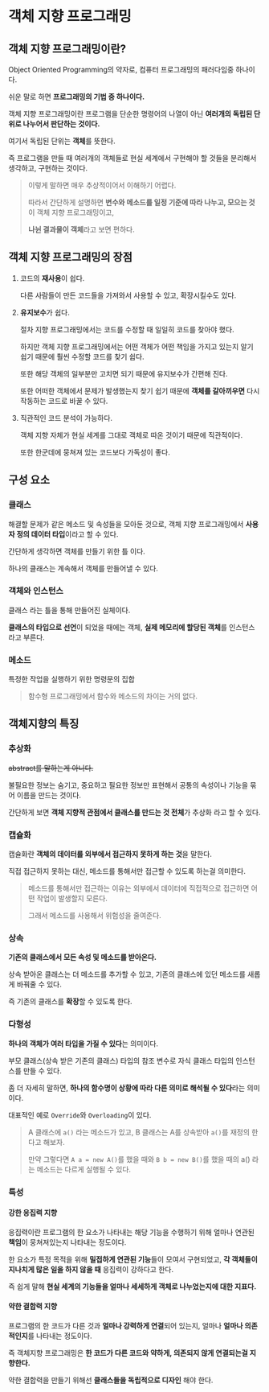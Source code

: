 # 객체 지향 프로그래밍
## 객체 지향 프로그래밍이란?

Object Oriented Programming의 약자로, 컴퓨터 프로그래밍의 패러다임중 하나이다.

쉬운 말로 하면 **프로그래밍의 기법 중 하나이다.**



객체 지향 프로그래밍이란 프로그램을 단순한 명령어의 나열이 아닌 **여러개의 독립된 단위로 나누어서 판단하는 것이다.**

여기서 독립된 단위는 **객체**를 뜻한다.

즉 프로그램을 만들 때 여러개의 객체들로 현실 세계에서 구현해야 할 것들을 분리해서 생각하고, 구현하는 것이다.



> 이렇게 말하면 매우 추상적이어서 이해하기 어렵다.
>
> 따라서 간단하게 설명하면 **변수와 메소드를 일정 기준에 따라 나누고, 모으는 것**이 객체 지향 프로그래밍이고,
>
> **나뉜 결과물이 객체**라고 보면 편하다.



## 객체 지향 프로그래밍의 장점

1. 코드의 **재사용**이 쉽다.

   다른 사람들이 만든 코드들을 가져와서 사용할 수 있고, 확장시킬수도 있다.

   

2. **유지보수**가 쉽다.

   절차 지향 프로그래밍에서는 코드를 수정할 때 일일히 코드를 찾아야 했다.

   

   하지만 객체 지향 프로그래밍에서는 어떤 객체가 어떤 책임을 가지고 있는지 알기 쉽기 때문에 훨씬 수정할 코드를 찾기 쉽다.

   또한 해당 객체의 일부분만 고치면 되기 때문에 유지보수가 간편해 진다.

   

   또한 어떠한 객체에서 문제가 발생했는지 찾기 쉽기 때문에 **객체를 갈아끼우면** 다시 작동하는 코드로 바꿀 수 있다.

   

3. 직관적인 코드 분석이 가능하다.

   객체 지향 자체가 현실 세계를 그대로 객체로 따온 것이기 때문에 직관적이다.

   또한 한군데에 뭉쳐져 있는 코드보다 가독성이 좋다.



## 구성 요소

### 클래스

해결할 문제가 같은 메소드 및 속성들을 모아둔 것으로, 객체 지향 프로그래밍에서 **사용자 정의 데이터 타입**이라고 할 수 있다.

간단하게 생각하면 객체를 만들기 위한 틀 이다.

하나의 클래스는 계속해서 객체를 만들어낼 수 있다.



### 객체와 인스턴스

클래스 라는 틀을 통해 만들어진 실체이다.

**클래스의 타입으로 선언**이 되었을 때에는 객체, **실제 메모리에 할당된 객체**를 인스턴스 라고 부른다.



### 메소드

특정한 작업을 실행하기 위한 명령문의 집합

> 함수형 프로그래밍에서 함수와 메소드의 차이는 거의 없다.



## 객체지향의 특징

### 추상화

~~abstract를 말하는게 아니다.~~

불필요한 정보는 숨기고, 중요하고 필요한 정보만 표현해서 공통의 속성이나 기능을 묶어 이름을 만드는 것이다.



간단하게 보면 **객체 지향적 관점에서 클래스를 만드는 것 전체**가 추상화 라고 할 수 있다.



### 캡슐화

캡슐화란 **객체의 데이터를 외부에서 접근하지 못하게 하는 것**을 말한다.

직접 접근하지 못하는 대신, 메소드를 통해서만 접근할 수 있도록 하는걸 의미한다.

> 메소드를 통해서만 접근하는 이유는 외부에서 데이터에 직접적으로 접근하면 어떤 작업이 발생할지 모른다.
>
> 그래서 메소드를 사용해서 위험성을 줄여준다.



### 상속

**기존의 클래스에서 모든 속성 및 메소드를 받아온다.**

상속 받아온 클래스는 더 메소드를 추가할 수 있고, 기존의 클래스에 있던 메소드를 새롭게 바꿔줄 수 있다.

즉 기존의 클래스를 **확장**할 수 있도록 한다.



### 다형성

**하나의 객체가 여러 타입을 가질 수 있다**는 의미이다.

부모 클래스(상속 받은 기존의 클래스) 타입의 참조 변수로 자식 클래스 타입의 인스턴스를 만들 수 있다.



좀 더 자세히 말하면, **하나의 함수명이 상황에 따라 다른 의미로 해석될 수 있다**라는 의미이다.

대표적인 예로 `Override`와 `Overloading`이 있다.

> A 클래스에 `a()` 라는 메소드가 있고, B 클래스는 A를 상속받아 `a()`를 재정의 한다고 해보자.
>
> 만약 그렇다면 `A a = new A()`를 했을 때와 `B b = new B()`를 했을 때의 a() 라는 메소드는 다르게 실행될 수 있다.



### 특성

#### 강한 응집력 지향

응집력이란 프로그램의 한 요소가 나타내는 해당 기능을 수행하기 위해 얼마나 연관된 **책임**이 뭉쳐져있는지 나타내는 정도이다.

한 요소가 특정 목적을 위해 **밀접하게 연관된 기능**들이 모여서 구현되었고, **각 객체들이 지나치게 많은 일을 하지 않을 때** 응집력이 강하다고 한다.



즉 쉽게 말해 **현실 세계의 기능들을 얼마나 세세하게 객체로 나누었는지에 대한 지표다.**



#### 약한 결합력 지향

프로그램의 한 코드가 다른 것과 **얼마나 강력하게 연결**되어 있는지, 얼마나 **얼마나 의존적인지**를 나타내는 정도이다.

즉 객체지향 프로그래밍은 **한 코드가 다른 코드와 약하게, 의존되지 않게 연결되는걸 지향한다.**



약한 결합력을 만들기 위해선 **클래스들을 독립적으로 디자인** 해야 한다.



